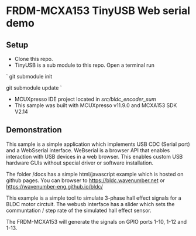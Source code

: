 # FRDM-MCXA153 TinyUSB Web serial demo

## Setup

- Clone this repo.
- TinyUSB is a sub module to this repo. Open a terminal run

`
git submodule init

git submodule update
`

- MCUXpresso IDE project located in *src/bldc_encoder_sum*
- This sample was built with MCUXpresso v11.9.0 and MCXA153 SDK V2.14

## Demonstration

This sample is a simple application which implements USB CDC (Serial port) and a WebSserial interface. WeBserial is a browser API that enables interaction with USB devices in a web browser.  This enables custom USB hardware GUIs without special driver or software installation.

The folder /docs has a simple html/javascript example which is hosted on github pages. You can browser to https://bldc.wavenumber.net or https://wavenumber-eng.github.io/bldc/


This example is a simple tool to simulate 3-phase hall effect signals for a BLDC motor circtuit.  The webusb interface has a slider which sets the communtation / step rate of the simulated hall effect sensor.

The FRDM-MCXA153 will generate the signals on GPIO ports 1-10, 1-12 and 1-13.

